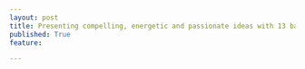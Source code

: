 ```yaml
---
layout: post
title: Presenting compelling, energetic and passionate ideas with 13 basic questions.
published: True
feature: 

---
```


